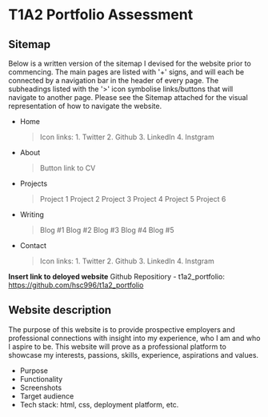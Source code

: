 # T1A2 Portfolio Assessment

## Sitemap

Below is a written version of the sitemap I devised for the website prior to commencing.
The main pages are listed with '+' signs, and will each be connected by a navigation bar in the header of every page.
The subheadings listed with the '>' icon symbolise links/buttons that will navigate to another page.
Please see the Sitemap attached for the visual representation of how to navigate the website.

+ Home
    > Icon links:
        1. Twitter
        2. Github
        3. LinkedIn
        4. Instgram
+ About
    > Button link to CV
+ Projects
    > Project 1
    > Project 2
    > Project 3
    > Project 4
    > Project 5
    > Project 6
+ Writing
    > Blog #1
    > Blog #2
    > Blog #3
    > Blog #4
    > Blog #5
+ Contact
     > Icon links:
        1. Twitter
        2. Github
        3. LinkedIn
        4. Instgram

**Insert link to deloyed website**
Github Repositiory - t1a2_portfolio: https://github.com/hsc996/t1a2_portfolio

## Website description

The purpose of this website is to provide prospective employers and professional connections with insight into my experience, who I am and who I aspire to be. This website will prove as a professional platform to showcase my interests, passions, skills, experience, aspirations and values.


- Purpose
- Functionality
- Screenshots
- Target audience
- Tech stack: html, css, deployment platform, etc.

